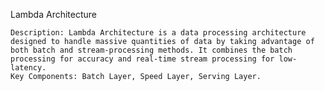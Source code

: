 Lambda Architecture

    Description: Lambda Architecture is a data processing architecture designed to handle massive quantities of data by taking advantage of both batch and stream-processing methods. It combines the batch processing for accuracy and real-time stream processing for low-latency.
    Key Components: Batch Layer, Speed Layer, Serving Layer.
